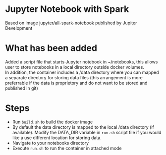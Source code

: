 # Jupyter Notebook with Spark
Based on image [jupyter/all-spark-notebook](https://hub.docker.com/r/jupyter/all-spark-notebook/)  published by Jupiter Development


# What has been added
Added a script file that starts Jupyter notebook in ~/notebooks, this allows user to store notebooks in a local directory outside docker volumes.  
In addition, the container includes a /data directory where you can mapped a separate directory for storing data files (this arrangement is more preferrable if the data is proprietory and do not want to be stored and published in git)


# Steps
- Run `build.sh` to build the docker image
- By default the data directory is mapped to the local /data directory (if available).  Modify the DATA_DIR variable in `run.sh` script file if you would like a use different location for storing data.
- Navigate to your notebooks directory
- Execute `run.sh` to run the container in attached mode
